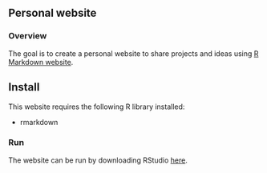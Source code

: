 ## Personal website

### Overview
The goal is to create a personal website to share projects and ideas using  [R Markdown website](http://rmarkdown.rstudio.com/rmarkdown_websites.html).

## Install
This website requires the following R library installed:
- rmarkdown

### Run
The website can be run by downloading RStudio [here](https://www.rstudio.com).
